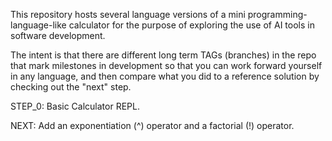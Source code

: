 This repository hosts several language versions of a mini programming-language-like calculator
for the purpose of exploring the use of AI tools in software development.

The intent is that there are different long term TAGs (branches) in the repo
that mark milestones in development so that you can work forward yourself in any language, and
then compare what you did to a reference solution by checking out the "next" step.

STEP_0: Basic Calculator REPL.

NEXT: Add an exponentiation (^) operator and a factorial (!) operator.